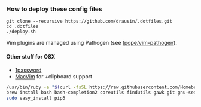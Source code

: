 ### How to deploy these config files

    git clone --recursive https://github.com/drausin/.dotfiles.git
    cd .dotfiles
    ./deploy.sh

Vim plugins are managed using Pathogen (see
[tpope/vim-pathogen](https://github.com/tpope/vim-pathogen)).

#### Other stuff for OSX

* [1password](https://agilebits.com)
* [MacVim](http://macvim-dev.github.io/macvim/) for +clipboard support

```bash
/usr/bin/ruby -e "$(curl -fsSL https://raw.githubusercontent.com/Homebrew/install/master/install)"
brew install bash bash-completion2 coreutils findutils gawk git gnu-sed gnu-tar grep gzip netcat python3 screen tmux
sudo easy_install pip3
```
